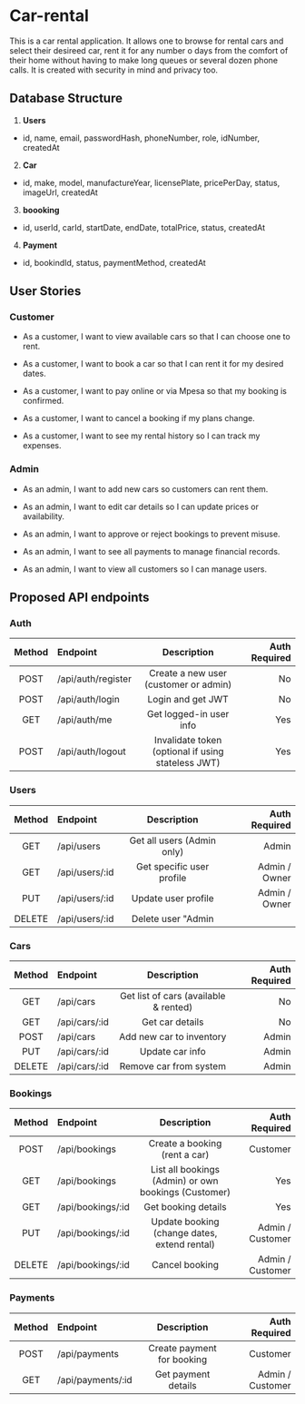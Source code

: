 # Car-rental

This is a car rental application. It allows one to browse for rental cars and select their desireed car, rent it for any number o days from the comfort of their home without having to make long queues or several dozen phone calls. It is created with security in mind and privacy too.

## Database Structure

1. **Users**
- id, name, email, passwordHash, phoneNumber, role, idNumber, createdAt
2. **Car**
- id, make, model, manufactureYear, licensePlate, pricePerDay, status, imageUrl, createdAt
3. **boooking**
- id, userId, carId, startDate, endDate, totalPrice, status, createdAt
4. **Payment**
- id, bookindId, status, paymentMethod, createdAt

## User Stories

### Customer

- As a customer, I want to view available cars so that I can choose one to rent.

- As a customer, I want to book a car so that I can rent it for my desired dates.

- As a customer, I want to pay online or via Mpesa so that my booking is confirmed.

- As a customer, I want to cancel a booking if my plans change.

- As a customer, I want to see my rental history so I can track my expenses.

### Admin

- As an admin, I want to add new cars so customers can rent them.

- As an admin, I want to edit car details so I can update prices or availability.

- As an admin, I want to approve or reject bookings to prevent misuse.

- As an admin, I want to see all payments to manage financial records.

- As an admin, I want to view all customers so I can manage users.

## Proposed API endpoints
### Auth
Method|Endpoint|Description|Auth Required
| :-----: | :---------- | :---------: | ----------: |
POST	|/api/auth/register	|Create a new user (customer or admin)	|No
POST	|/api/auth/login	|Login and get JWT	|No
GET	|/api/auth/me	|Get logged-in user info	|Yes
POST	|/api/auth/logout	|Invalidate token (optional if using stateless JWT)	|Yes
### Users
Method	|Endpoint	|Description	|Auth Required
| :-----: | :---------- | :---------: | ----------: |
GET	|/api/users	|Get all users (Admin only)	|Admin
GET	|/api/users/:id	|Get specific user profile	|Admin / Owner
PUT	|/api/users/:id	|Update user profile	|Admin / Owner
DELETE	|/api/users/:id	|Delete user	"Admin
### Cars
Method	|Endpoint	|Description	|Auth Required
| :-----: | :---------- | :---------: | ----------: |
GET	|/api/cars|	Get list of cars (available & rented)	|No
GET	|/api/cars/:id	|Get car details	|No
POST|	/api/cars	|Add new car to inventory|	Admin
PUT	|/api/cars/:id	|Update car info	|Admin
DELETE|	/api/cars/:id|	Remove car from system	|Admin
### Bookings
Method|	Endpoint	|Description	|Auth Required
| :-----: | :---------- | :---------: | ----------: |
POST	|/api/bookings|	Create a booking (rent a car)	|Customer
GET	|/api/bookings	|List all bookings (Admin) or own bookings (Customer)	|Yes
GET	|/api/bookings/:id	|Get booking details	|Yes
PUT	|/api/bookings/:id	|Update booking (change dates, extend rental)	|Admin / Customer
DELETE|	/api/bookings/:id|	Cancel booking	|Admin / Customer
### Payments
Method|	Endpoint|	Description|	Auth Required
| :-----: | :---------- | :---------: | ----------: |
POST	|/api/payments	|Create payment for booking	|Customer
GET	|/api/payments/:id	|Get payment details	|Admin / Customer